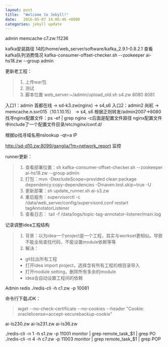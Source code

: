 ```yaml
---
layout: post
title:  "Welcome to Jekyll!"
date:   2016-05-07 14:06:46 +0800
categories: jekyll update
---
```


admin memcache  c7.zw:11236

kafka安装路径 14的/home/web_server/software/kafka_2.9.1-0.8.2.1
查看kafka队列消费情况 kafka-consumer-offset-checker.sh --zookeeper ai-hs18.zw --group admin

更新老工程：
> 1. 上传war包
> 2. 测试
> 3. 脚本位置 web_server:~/admin/upload_old.sh s4.zw 8080 8081

入口1：admin 首都在线 -> sd-k3.zw(nginx) -> s4,s6
入口2：admin2 尚航 -> memcache.n.svr015（10.1.10.15） -> s4, s6
根据正则转发/admin2007->8080
找寻nginx配置文件：ps -ef | grep nginx -c后面是配置文件路径
nginx配置文件中include了一个配置文件目录/etc/nginx/conf.d/


根据ip找寻域名用nslookup -qt=a IP

http://sd-d10.zw:8099/ganglia/?m=network_report 监控

runner更新：
 > 1. 查看部署位置：sh kafka-consumer-offset-checker.sh  --zookeeper ai-hs18.zw --group admin
 > 2. 打包：mvn -DexcludeScope=provided clean package dependency:copy-dependencies -Dmaven.test.skip=true -U
 > 3. 更新部署：sh update_runner.sh ai-s3.zw
 > 4. 重启服务：supervisorctl -c /data/web_server/config/supervisord.conf
 	restart tagAnnotatorListener
 > 5. 查看日志： tail -f /data/logs/topic-tag-annotator-listener/main.log	
 
 记录调整idea工程结构
 
 > 1. 背景：以为idea一个project是一个工程，其实与workset更相似。导致不能全局查找代码，不能设置module依赖等等
 > 2. 解决：
 > * git拉出所有工程
 > * 打开idea import project，选择含有所有工程的根目录导入
 > * 打开module setting，删除所有多余的module
 > * idea会自动设置工程间的依赖
 
 Admin redis ./redis-cli -h c1.zw -p 10081
 
 命令行下载JDK：
 > wget --no-check-certificate --no-cookies --header "Cookie: oraclelicense=accept-securebackup-cookie"
 
 ai-ls230.zw ai-ls231.zw         ai-ls36.zw
 
 
 
 ./redis-cli -n 1 -h s1.zw -p 11001 monitor | grep remote_task_$1 | grep PO
 ./redis-cli -n 4 -h c7.zw -p 11003 monitor | grep remote_task_$1 | grep POP
